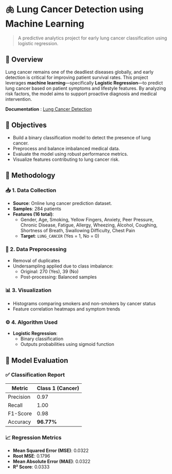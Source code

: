 # 🫁 Lung Cancer Detection using Machine Learning

> A predictive analytics project for early lung cancer classification using logistic regression.

## 📌 Overview

Lung cancer remains one of the deadliest diseases globally, and early detection is critical for improving patient survival rates. This project leverages **machine learning**—specifically **Logistic Regression**—to predict lung cancer based on patient symptoms and lifestyle features. By analyzing risk factors, the model aims to support proactive diagnosis and medical intervention.

**Documentation** : [Lung Cancer Detection](https://www.dropbox.com/scl/fi/hfo7qwd4yjj1vhxvdzevu/LungCancerDetection.pdf?rlkey=dbqtq7zicaw92m6wqp8sx9y0s&st=wh77t006&dl=0)

## 🎯 Objectives

- Build a binary classification model to detect the presence of lung cancer.
- Preprocess and balance imbalanced medical data.
- Evaluate the model using robust performance metrics.
- Visualize features contributing to lung cancer risk.


## 🧠 Methodology

### 📥 1. Data Collection
- **Source**: Online lung cancer prediction dataset.
- **Samples**: 284 patients
- **Features (16 total)**:
  - Gender, Age, Smoking, Yellow Fingers, Anxiety, Peer Pressure, Chronic Disease, Fatigue, Allergy, Wheezing, Alcohol, Coughing, Shortness of Breath, Swallowing Difficulty, Chest Pain
  - **Target**: `LUNG_CANCER` (Yes = 1, No = 0)

### 🧹 2. Data Preprocessing
- Removal of duplicates
- Undersampling applied due to class imbalance:
  - Original: 270 (Yes), 39 (No)
  - Post-processing: Balanced samples

### 📊 3. Visualization
- Histograms comparing smokers and non-smokers by cancer status
- Feature correlation heatmaps and symptom trends

### ⚙️ 4. Algorithm Used
- **Logistic Regression**:
  - Binary classification
  - Outputs probabilities using sigmoid function

## 🧪 Model Evaluation

### ✅ Classification Report

| Metric       | Class 1 (Cancer) |
|--------------|------------------|
| Precision    | 0.97             |
| Recall       | 1.00             |
| F1-Score     | 0.98             |
| Accuracy     | **96.77%**       |

### 📈 Regression Metrics

- **Mean Squared Error (MSE)**: 0.0322  
- **Root MSE**: 0.1796  
- **Mean Absolute Error (MAE)**: 0.0322  
- **R² Score**: 0.0333  
